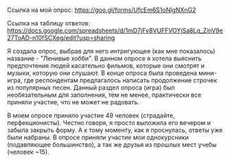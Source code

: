 Ссылка на мой опрос: https://goo.gl/forms/UfcEm6S1oNlgNXnG2

Ссылка на таблицу ответов: https://docs.google.com/spreadsheets/d/1mD7jFv8VUFFVOYjSa8Lq_ZinV9e27ToAD-n10fSCXeg/edit?usp=sharing

Я создала опрос, выбрав для него интригующее (как мне показалось) название - "Ленивые хобби". В данном опросе я хотела выяснить предпочтения людей касательно фильмов, которые они смотрят и музыки, которую они слушают. В конце опроса была проведена мини-игра, где респондентам предлагалось написать продолжение строчек из популярных песен. Данный раздел опроса (игра) был необязательным для заполнения, тем не менее, практически все приняли участие, что не может не радовать.

В моем опросе приняло участие 49 человек (страдайте, перфекционисты). Честно говоря, я просто выложила его вечером и забыла закрыть форму. А к тому моменту, как я проснулась, ответы уже были набраны. В опросе приняли участие мои однокурсники (подавляющее большинство), а так же друзья из прошлых мест учебы (человек ~15).
